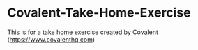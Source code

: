 # Covalent-Take-Home-Exercise
This is for a take home exercise created by Covalent (https://www.covalenthq.com)
